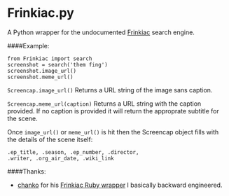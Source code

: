# Frinkiac.py
A Python wrapper for the undocumented [Frinkiac](http://frinkiac.com) search engine.

   
####Example:

    from Frinkiac import search
    screenshot = search('them fing')
    screenshot.image_url()
    screenshot.meme_url()

`Screencap.image_url()` 
Returns a URL string of the image sans caption.

`Screencap.meme_url(caption)` Returns a URL string with the caption provided. If no caption is provided it will return the approprate subtitle for the scene.

Once `image_url()` or `meme_url()` is hit then the Screencap object fills with the details of the scene itself:

    .ep_title, .season, .ep_number, .director, 
    .writer, .org_air_date, .wiki_link

####Thanks:
* [chanko](https://github.com/chanko/) for his [Frinkiac Ruby wrapper](https://github.com/chanko/frinkiac) I basically backward engineered.